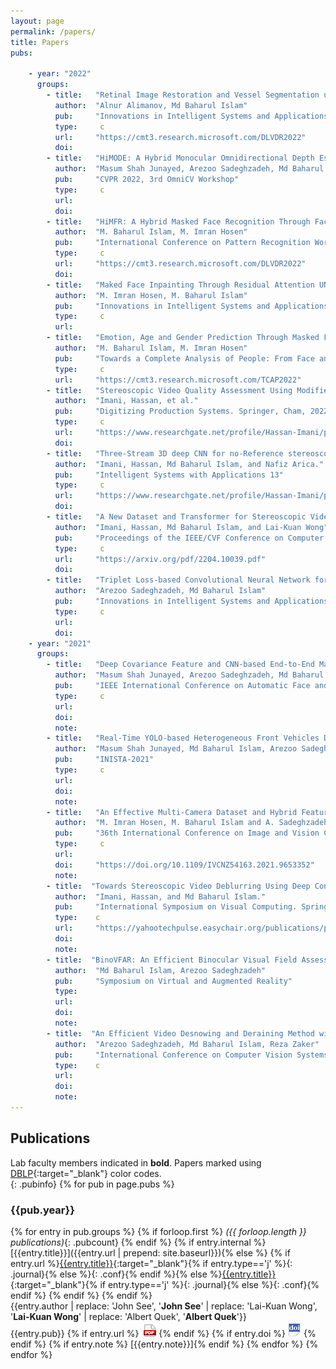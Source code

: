 ```yaml
---
layout: page
permalink: /papers/
title: Papers
pubs:

    - year: "2022"
      groups:
        - title:   "Retinal Image Restoration and Vessel Segmentation using Modified Cycle-CBAM and CBAM-UNet"
          author:  "Alnur Alimanov, Md Baharul Islam"
          pub:     "Innovations in Intelligent Systems and Applications Conference"
          type:     c
          url:     "https://cmt3.research.microsoft.com/DLVDR2022"      
          doi:     
        - title:   "HiMODE: A Hybrid Monocular Omnidirectional Depth Estimation Model"
          author:  "Masum Shah Junayed, Arezoo Sadeghzadeh, Md Baharul Islam, Lai-Kuan Wong, and Tarkan Aydin"
          pub:     "CVPR 2022, 3rd OmniCV Workshop"
          type:     c
          url:        
          doi:                     
        - title:   "HiMFR: A Hybrid Masked Face Recognition Through Face Inpainting"
          author:  "M. Baharul Islam, M. Imran Hosen"
          pub:     "International Conference on Pattern Recognition Workshop: Deep Learning for Visual Detection and Recognition"
          type:     c
          url:     "https://cmt3.research.microsoft.com/DLVDR2022"   
          doi:     
        - title:   "Maked Face Inpainting Through Residual Attention UNet"
          author:  "M. Imran Hosen, M. Baharul Islam"
          pub:     "Innovations in Intelligent Systems and Applications Conference (ASYU 2022)"
          type:     c
          url:     
        - title:   "Emotion, Age and Gender Prediction Through Masked Face Inpainting"
          author:  "M. Baharul Islam, M. Imran Hosen"
          pub:     "Towards a Complete Analysis of People: From Face and Body to Clothes (T-CAP Workshop at ICPR 2022)"
          type:     c
          url:     "https://cmt3.research.microsoft.com/TCAP2022"
        - title:   "Stereoscopic Video Quality Assessment Using Modified Parallax Attention Module."
          author:  "Imani, Hassan, et al."
          pub:     "Digitizing Production Systems. Springer, Cham, 2022. 39-50."
          type:     c
          url:     "https://www.researchgate.net/profile/Hassan-Imani/publication/356125832_Stereoscopic_Video_Quality_Assessment_Using_Modified_Parallax_Attention_Module/links/61ca1840e669ee0f5c6a953f/Stereoscopic-Video-Quality-Assessment-Using-Modified-Parallax-Attention-Module.pdf"  
          doi:                  
        - title:   "Three-Stream 3D deep CNN for no-Reference stereoscopic video quality assessment."
          author:  "Imani, Hassan, Md Baharul Islam, and Nafiz Arica."
          pub:     "Intelligent Systems with Applications 13"
          type:     c
          url:     "https://www.researchgate.net/profile/Hassan-Imani/publication/357274721_Three-Stream_3D_Deep_CNN_for_No-Reference_Stereoscopic_Video_Quality_Assessment/links/61ca16eed4500608166fb1f3/Three-Stream-3D-Deep-CNN-for-No-Reference-Stereoscopic-Video-Quality-Assessment.pdf"
          doi:     
        - title:   "A New Dataset and Transformer for Stereoscopic Video Super-Resolution."
          author:  "Imani, Hassan, Md Baharul Islam, and Lai-Kuan Wong"
          pub:     "Proceedings of the IEEE/CVF Conference on Computer Vision and Pattern Recognition"
          type:     c
          url:     "https://arxiv.org/pdf/2204.10039.pdf" 
          doi:     
        - title:   "Triplet Loss-based Convolutional Neural Network for Static Sign Language Recognition"
          author:  "Arezoo Sadeghzadeh, Md Baharul Islam"
          pub:     "Innovations in Intelligent Systems and Applications Conference"
          type:     c
          url:       
          doi:                              
    - year: "2021"
      groups:
        - title:   "Deep Covariance Feature and CNN-based End-to-End Masked Face Recognition "
          author:  "Masum Shah Junayed, Arezoo Sadeghzadeh, Md Baharul Islam"
          pub:     "IEEE International Conference on Automatic Face and Gesture Recognition"
          type:     c
          url:     
          doi:    
          note:  
        - title:   "Real-Time YOLO-based Heterogeneous Front Vehicles Detection"
          author:  "Masum Shah Junayed, Md Baharul Islam, Arezoo Sadeghzadeh, Tarkan Aydin"	
          pub:     "INISTA-2021"
          type:     c
          url:     
          doi:     
          note:     
        - title:   "An Effective Multi-Camera Dataset and Hybrid Feature Matcher for Real-Time Video Stitching"
          author:  "M. Imran Hosen, M. Baharul Islam and A. Sadeghzadeh"
          pub:     "36th International Conference on Image and Vision Computing New Zealand (IVCNZ)"
          type:     c
          url:     
          doi:     "https://doi.org/10.1109/IVCNZ54163.2021.9653352"
          note:          
        - title:  "Towards Stereoscopic Video Deblurring Using Deep Convolutional Networks."
          author:  "Imani, Hassan, and Md Baharul Islam."
          pub:     "International Symposium on Visual Computing. Springer, Cham"
          type:    c
          url:     "https://yahootechpulse.easychair.org/publications/preprint_download/tp2f"
          doi:     
          note:     
        - title:  "BinoVFAR: An Efficient Binocular Visual Field Assessment Method using Augmented Reality Glasses"
          author:  "Md Baharul Islam, Arezoo Sadeghzadeh"
          pub:     "Symposium on Virtual and Augmented Reality"
          type:    
          url:     
          doi:     
          note:
        - title:  "An Efficient Video Desnowing and Deraining Method with a Novel Variant Dataset"
          author:  "Arezoo Sadeghzadeh, Md Baharul Islam, Reza Zaker"
          pub:     "International Conference on Computer Vision Systems"
          type:    c
          url:    
          doi:     
          note:     
---
```


## Publications
Lab faculty members indicated in **bold**. Papers marked using [DBLP](https://dblp.uni-trier.de/){:target="_blank"} color codes.  
{: .pubinfo}
{% for pub in page.pubs %}
### {{pub.year}}
{% for entry in pub.groups %}
{% if forloop.first %}
*({{ forloop.length }} publications)*{: .pubcount}
{% endif %}
{% if entry.internal %}[{{entry.title}}]({{entry.url | prepend: site.baseurl}}){% else %} {% if entry.url %}<span>[{{entry.title}}]({{entry.url}}){:target="_blank"}</span>{% if entry.type=='j' %}{: .journal}{% else %}{: .conf}{% endif %}{% else %}<span>[{{entry.title}}]({{entry.doi}}){:target="_blank"}</span>{% if entry.type=='j' %}{: .journal}{% else %}{: .conf}{% endif %} {% endif %} {% endif %}<br />
<span class="authors">{{entry.author | replace: 'John See', '**John See**' | replace: 'Lai-Kuan Wong', '**Lai-Kuan Wong**' | replace: 'Albert Quek', '**Albert Quek**'}}</span><br />
<span class="publication">{{entry.pub}}
{% if entry.url %} &nbsp;[![pdf](/images/pdf-icon.png)]({{entry.url}}) {% endif %} {% if entry.doi %} [![doi](/images/doi-icon.png)]({{entry.doi}}) {% endif %} {% if entry.note %} <span class="note">[{{entry.note}}]</span>{% endif %}</span>
{% endfor %}
{% endfor %}
